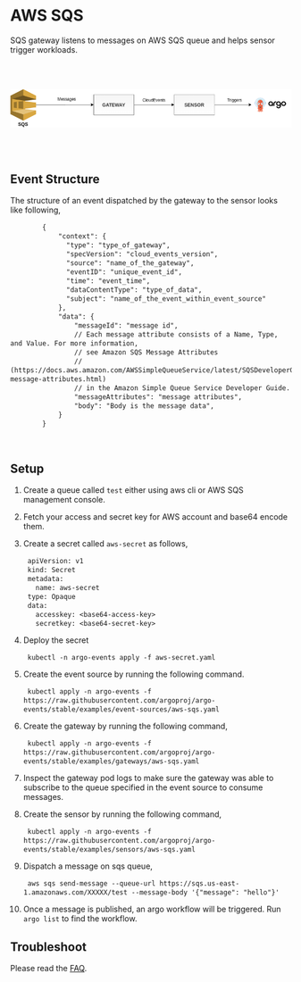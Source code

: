 # AWS SQS

SQS gateway listens to messages on AWS SQS queue and helps sensor trigger workloads.


<br/>
<br/>

<p align="center">
  <img src="https://github.com/argoproj/argo-events/blob/master/docs/assets/aws-sqs-setup.png?raw=true" alt="AWS SQS Setup"/>
</p>

<br/>
<br/> 

## Event Structure

The structure of an event dispatched by the gateway to the sensor looks like following,



            {
                "context": {
                  "type": "type_of_gateway",
                  "specVersion": "cloud_events_version",
                  "source": "name_of_the_gateway",
                  "eventID": "unique_event_id",
                  "time": "event_time",
                  "dataContentType": "type_of_data",
                  "subject": "name_of_the_event_within_event_source"
                },
                "data": {
                	"messageId": "message id",
                	// Each message attribute consists of a Name, Type, and Value. For more information,
                	// see Amazon SQS Message Attributes
                	// (https://docs.aws.amazon.com/AWSSimpleQueueService/latest/SQSDeveloperGuide/sqs-message-attributes.html)
                	// in the Amazon Simple Queue Service Developer Guide.
                	"messageAttributes": "message attributes", 
                  	"body": "Body is the message data",
                }
            }

<br/>

## Setup

1. Create a queue called `test` either using aws cli or AWS SQS management console.

2. Fetch your access and secret key for AWS account and base64 encode them.

3. Create a secret called `aws-secret` as follows,

        apiVersion: v1
        kind: Secret
        metadata:
          name: aws-secret
        type: Opaque
        data:
          accesskey: <base64-access-key>
          secretkey: <base64-secret-key>

4. Deploy the secret

        kubectl -n argo-events apply -f aws-secret.yaml

2. Create the event source by running the following command.

        kubectl apply -n argo-events -f https://raw.githubusercontent.com/argoproj/argo-events/stable/examples/event-sources/aws-sqs.yaml

3. Create the gateway by running the following command,

        kubectl apply -n argo-events -f https://raw.githubusercontent.com/argoproj/argo-events/stable/examples/gateways/aws-sqs.yaml

4. Inspect the gateway pod logs to make sure the gateway was able to subscribe to the queue specified in the event source to consume messages.

5. Create the sensor by running the following command,

        kubectl apply -n argo-events -f https://raw.githubusercontent.com/argoproj/argo-events/stable/examples/sensors/aws-sqs.yaml

6. Dispatch a message on sqs queue,

        aws sqs send-message --queue-url https://sqs.us-east-1.amazonaws.com/XXXXX/test --message-body '{"message": "hello"}'

7. Once a message is published, an argo workflow will be triggered. Run `argo list` to find the workflow. 

## Troubleshoot
Please read the [FAQ](https://argoproj.github.io/argo-events/FAQ/).
